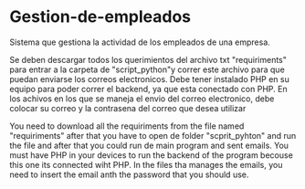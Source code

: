 # Gestion-de-empleados
Sistema que gestiona la actividad de los empleados de una empresa.

Se deben descargar todos los querimientos del archivo txt "requiriments" para entrar a la carpeta de "script_python"y correr este archivo para que puedan enviarse los correos electronicos. Debe tener instalado PHP en su equipo para poder correr el backend, ya que esta conectado con PHP.
En los achivos en los que se maneja el envio del correo electronico, debe colocar su correo y la contrasena del correo que desea utilizar 

You need to download all the requiriments from the file named "requiriments" after that you have to open de folder "scprit_pyhton" and run the file and after that you could run de main program and sent emails. You must have PHP in your devices to run the backend of the program becouse this one its connected wiht PHP. In the files tha manages the emails, you need to insert the email anth the password that you should use.
